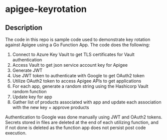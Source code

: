 # apigee-keyrotation

## Description
The code in this repo is sample code used to demonstrate key rotation against Apigee using a Go Function App. The code does the following:

1. Connect to Azure Key Vault to get TLS certificates for Vault authentication
2. Access Vault to get json service account key for Apigee
3. Generate JWT
4. Use JWT token to authenticate with Google to get OAuth2 token
5. Utilize OAuth2 token to access Apigee APIs to get applications
6. For each app, generate a random string using the Hashicorp Vault random function
7. Update key for app
8. Gather list of products associated with app and update each association with the new key + approve products

Authentication to Google was done manually using JWT and OAuth2 tokens. Secrets stored in files are deleted at the end of each utilizing function, and if not done is deleted as the function app does not persist post code execution.
